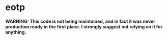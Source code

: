 # eotp

**WARNING: This code is not being maintained, and in fact it was never
production ready in the first place. I strongly suggest not relying on it for
anything.**
